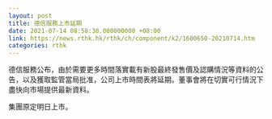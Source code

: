 ```yaml
---
layout: post
title: 德信服務上市延期
date: 2021-07-14 08:58:30.000000000 +08:00
link: https://news.rthk.hk/rthk/ch/component/k2/1600650-20210714.htm
categories: rthk
---
```


德信服務公布，由於需要更多時間落實載有新股最終發售價及認購情況等資料的公告，以及獲取監管當局批准，公司上市時間表將延期。董事會將在切實可行情況下盡快向市場提供最新資料。

集團原定明日上市。
